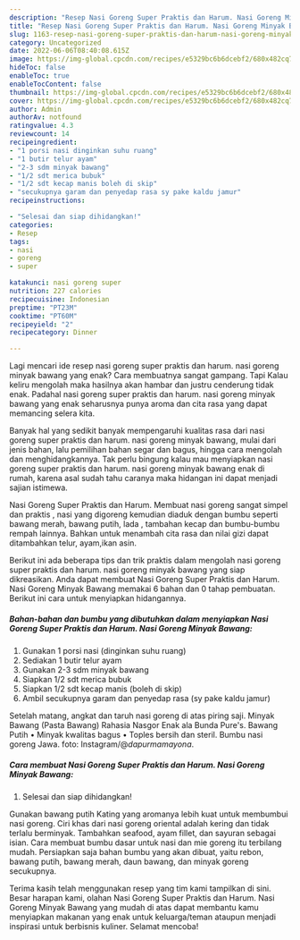 ```yaml
---
description: "Resep Nasi Goreng Super Praktis dan Harum. Nasi Goreng Minyak Bawang yang Lezat Sekali, Buat Buka Puasa Bikin Ngiler"
title: "Resep Nasi Goreng Super Praktis dan Harum. Nasi Goreng Minyak Bawang yang Lezat Sekali, Buat Buka Puasa Bikin Ngiler"
slug: 1163-resep-nasi-goreng-super-praktis-dan-harum-nasi-goreng-minyak-bawang-yang-lezat-sekali-buat-buka-puasa-bikin-ngiler
category: Uncategorized
date: 2022-06-06T08:40:08.615Z
image: https://img-global.cpcdn.com/recipes/e5329bc6b6dcebf2/680x482cq70/nasi-goreng-super-praktis-dan-harum-nasi-goreng-minyak-bawang-foto-resep-utama.jpg
hideToc: false
enableToc: true
enableTocContent: false
thumbnail: https://img-global.cpcdn.com/recipes/e5329bc6b6dcebf2/680x482cq70/nasi-goreng-super-praktis-dan-harum-nasi-goreng-minyak-bawang-foto-resep-utama.jpg
cover: https://img-global.cpcdn.com/recipes/e5329bc6b6dcebf2/680x482cq70/nasi-goreng-super-praktis-dan-harum-nasi-goreng-minyak-bawang-foto-resep-utama.jpg
author: Admin
authorAv: notfound
ratingvalue: 4.3
reviewcount: 14
recipeingredient:
- "1 porsi nasi dinginkan suhu ruang"
- "1 butir telur ayam"
- "2-3 sdm minyak bawang"
- "1/2 sdt merica bubuk"
- "1/2 sdt kecap manis boleh di skip"
- "secukupnya garam dan penyedap rasa sy pake kaldu jamur"
recipeinstructions:

- "Selesai dan siap dihidangkan!"
categories:
- Resep
tags:
- nasi
- goreng
- super

katakunci: nasi goreng super 
nutrition: 227 calories
recipecuisine: Indonesian
preptime: "PT23M"
cooktime: "PT60M"
recipeyield: "2"
recipecategory: Dinner

---
```



Lagi mencari ide resep nasi goreng super praktis dan harum. nasi goreng minyak bawang yang enak? Cara membuatnya sangat gampang. Tapi Kalau keliru mengolah maka hasilnya akan hambar dan justru cenderung tidak enak. Padahal nasi goreng super praktis dan harum. nasi goreng minyak bawang yang enak seharusnya punya aroma dan cita rasa yang dapat memancing selera kita.


Banyak hal yang sedikit banyak mempengaruhi kualitas rasa dari nasi goreng super praktis dan harum. nasi goreng minyak bawang, mulai dari jenis bahan, lalu pemilihan bahan segar dan bagus, hingga cara mengolah dan menghidangkannya. Tak perlu bingung kalau mau menyiapkan nasi goreng super praktis dan harum. nasi goreng minyak bawang enak di rumah, karena asal sudah tahu caranya maka hidangan ini dapat menjadi sajian istimewa.

Nasi Goreng Super Praktis dan Harum. Membuat nasi goreng sangat simpel dan praktis , nasi yang digoreng kemudian diaduk dengan bumbu seperti bawang merah, bawang putih, lada , tambahan kecap dan bumbu-bumbu rempah lainnya. Bahkan untuk menambah cita rasa dan nilai gizi dapat ditambahkan telur, ayam,ikan asin.


Berikut ini ada beberapa tips dan trik praktis dalam mengolah nasi goreng super praktis dan harum. nasi goreng minyak bawang yang siap dikreasikan. Anda dapat membuat Nasi Goreng Super Praktis dan Harum. Nasi Goreng Minyak Bawang memakai 6 bahan dan 0 tahap pembuatan. Berikut ini cara untuk menyiapkan hidangannya.

<!--inarticleads1-->

##### Bahan-bahan dan bumbu yang dibutuhkan dalam menyiapkan Nasi Goreng Super Praktis dan Harum. Nasi Goreng Minyak Bawang:

1. Gunakan 1 porsi nasi (dinginkan suhu ruang)
1. Sediakan 1 butir telur ayam
1. Gunakan 2-3 sdm minyak bawang
1. Siapkan 1/2 sdt merica bubuk
1. Siapkan 1/2 sdt kecap manis (boleh di skip)
1. Ambil secukupnya garam dan penyedap rasa (sy pake kaldu jamur)


Setelah matang, angkat dan taruh nasi goreng di atas piring saji. Minyak Bawang (Pasta Bawang) Rahasia Nasgor Enak ala Bunda Pure&#39;s. Bawang Putih • Minyak kwalitas bagus • Toples bersih dan steril. Bumbu nasi goreng Jawa. foto: Instagram/@_dapurmamayona_. 

<!--inarticleads2-->

##### Cara membuat Nasi Goreng Super Praktis dan Harum. Nasi Goreng Minyak Bawang:


1. Selesai dan siap dihidangkan!

Gunakan bawang putih Kating yang aromanya lebih kuat untuk membumbui nasi goreng. Ciri khas dari nasi goreng oriental adalah kering dan tidak terlalu berminyak. Tambahkan seafood, ayam fillet, dan sayuran sebagai isian. Cara membuat bumbu dasar untuk nasi dan mie goreng itu terbilang mudah. Persiapkan saja bahan bumbu yang akan dibuat, yaitu rebon, bawang putih, bawang merah, daun bawang, dan minyak goreng secukupnya. 

Terima kasih telah menggunakan resep yang tim kami tampilkan di sini. Besar harapan kami, olahan Nasi Goreng Super Praktis dan Harum. Nasi Goreng Minyak Bawang yang mudah di atas dapat membantu kamu menyiapkan makanan yang enak untuk keluarga/teman ataupun menjadi inspirasi untuk berbisnis kuliner. Selamat mencoba!
